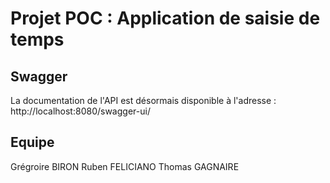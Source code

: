 # Projet POC : Application de saisie de temps

## Swagger
La documentation de l'API est désormais disponible à l'adresse : http://localhost:8080/swagger-ui/

## Equipe
Grégroire BIRON
Ruben FELICIANO
Thomas GAGNAIRE
